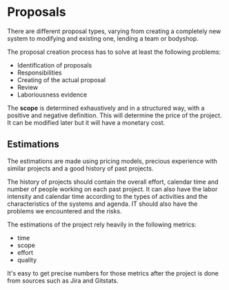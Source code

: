 # Proposals

There are different proposal types, varying from creating a completely new system to modifying and existing one, lending a team or bodyshop.

The proposal creation process has to solve at least the following problems:

-  Identification of proposals
- Responsibilities
- Creating of the actual proposal
- Review
- Laboriousness evidence

The **scope** is determined exhaustively and in a structured way, with a positive and negative definition. This will determine the price of the project. It can be modified later but it will have a monetary cost.

## Estimations

The estimations are made using pricing models, precious experience with similar projects and a good history of past projects.

The history of projects should contain the overall effort, calendar time and number of people working on each past project. It can also have the labor intensity and calendar time according to the types of activities and the characteristics of the systems and agenda. IT should also have the problems we encountered and the risks. 

The estimations of the project rely heavily in the following metrics:

- time
- scope
- effort
- quality

It's easy to get precise numbers for those metrics after the project is done from sources such as Jira and Gitstats.